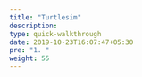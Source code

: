 ```yaml
---
title: "Turtlesim"
description:
type: quick-walkthrough
date: 2019-10-23T16:07:47+05:30
pre: "1. "
weight: 55
---
```

